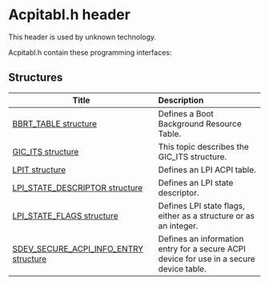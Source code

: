 # Acpitabl.h header


This header is used by unknown technology.

Acpitabl.h contain these programming interfaces:


## Structures

| Title   | Description   |
| ---- |:---- |
| [BBRT_TABLE structure](ns-acpitabl--bbrt-table.md) | Defines a Boot Background Resource Table. |
| [GIC_ITS structure](ns-acpitabl--gic-its.md) | This topic describes the GIC_ITS structure. |
| [LPIT structure](ns-acpitabl--lpit.md) | Defines an LPI ACPI table. |
| [LPI_STATE_DESCRIPTOR structure](ns-acpitabl--lpi-state-descriptor.md) | Defines an LPI state descriptor. |
| [LPI_STATE_FLAGS structure](ns-acpitabl--lpi-state-flags.md) | Defines LPI state flags, either as a structure or as an integer. |
| [SDEV_SECURE_ACPI_INFO_ENTRY structure](ns-acpitabl--sdev-secure-acpi-info-entry.md) | Defines an information entry for a secure ACPI device for use in a secure device table. |
